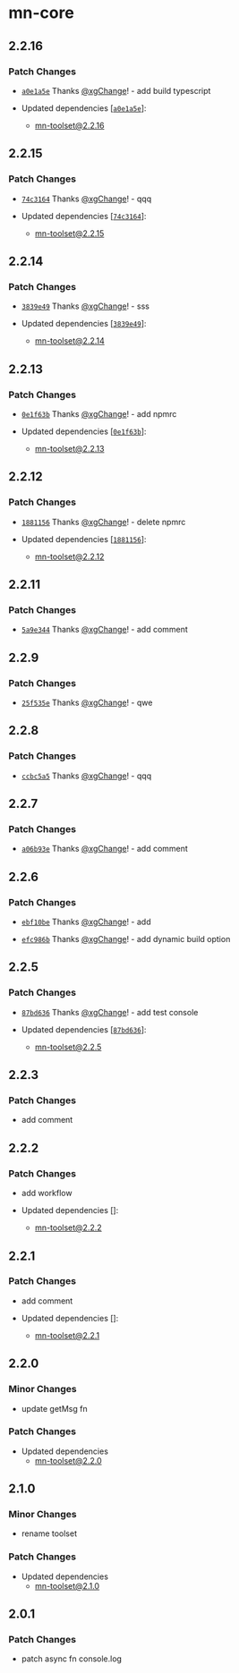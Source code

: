 # mn-core

## 2.2.16

### Patch Changes

- [`a0e1a5e`](https://github.com/xgChange/monorepo-test/commit/a0e1a5ed1a8b79796cdf17a6167d6cc429a13387) Thanks [@xgChange](https://github.com/xgChange)! - add build typescript

- Updated dependencies [[`a0e1a5e`](https://github.com/xgChange/monorepo-test/commit/a0e1a5ed1a8b79796cdf17a6167d6cc429a13387)]:
  - mn-toolset@2.2.16

## 2.2.15

### Patch Changes

- [`74c3164`](https://github.com/xgChange/monorepo-test/commit/74c3164794aeca69a5217661317ac751f20435ed) Thanks [@xgChange](https://github.com/xgChange)! - qqq

- Updated dependencies [[`74c3164`](https://github.com/xgChange/monorepo-test/commit/74c3164794aeca69a5217661317ac751f20435ed)]:
  - mn-toolset@2.2.15

## 2.2.14

### Patch Changes

- [`3839e49`](https://github.com/xgChange/monorepo-test/commit/3839e493c0d6379df7a6d3d2d65f74f2be87dffc) Thanks [@xgChange](https://github.com/xgChange)! - sss

- Updated dependencies [[`3839e49`](https://github.com/xgChange/monorepo-test/commit/3839e493c0d6379df7a6d3d2d65f74f2be87dffc)]:
  - mn-toolset@2.2.14

## 2.2.13

### Patch Changes

- [`0e1f63b`](https://github.com/xgChange/monorepo-test/commit/0e1f63b43f290212221a2d99edff7084cc8cd889) Thanks [@xgChange](https://github.com/xgChange)! - add npmrc

- Updated dependencies [[`0e1f63b`](https://github.com/xgChange/monorepo-test/commit/0e1f63b43f290212221a2d99edff7084cc8cd889)]:
  - mn-toolset@2.2.13

## 2.2.12

### Patch Changes

- [`1881156`](https://github.com/xgChange/monorepo-test/commit/188115637729c6f4893cafd689213b43454ea99b) Thanks [@xgChange](https://github.com/xgChange)! - delete npmrc

- Updated dependencies [[`1881156`](https://github.com/xgChange/monorepo-test/commit/188115637729c6f4893cafd689213b43454ea99b)]:
  - mn-toolset@2.2.12

## 2.2.11

### Patch Changes

- [`5a9e344`](https://github.com/xgChange/monorepo-test/commit/5a9e344a3f87416c6bf500b5bbeb55d1c6374fda) Thanks [@xgChange](https://github.com/xgChange)! - add comment

## 2.2.9

### Patch Changes

- [`25f535e`](https://github.com/xgChange/monorepo-test/commit/25f535eba92f864a75a883ee5f8145fafb7daf5b) Thanks [@xgChange](https://github.com/xgChange)! - qwe

## 2.2.8

### Patch Changes

- [`ccbc5a5`](https://github.com/xgChange/monorepo-test/commit/ccbc5a57a7d36431fe8d9ffe6198d975811def78) Thanks [@xgChange](https://github.com/xgChange)! - qqq

## 2.2.7

### Patch Changes

- [`a06b93e`](https://github.com/xgChange/monorepo-test/commit/a06b93edc7dd88df171e9faf7363301ee46fb456) Thanks [@xgChange](https://github.com/xgChange)! - add comment

## 2.2.6

### Patch Changes

- [`ebf10be`](https://github.com/xgChange/monorepo-test/commit/ebf10befa878718708d849e3744a74e37358ddf2) Thanks [@xgChange](https://github.com/xgChange)! - add

- [`efc986b`](https://github.com/xgChange/monorepo-test/commit/efc986b227afd725113c92f00d3c22209fd6ddd0) Thanks [@xgChange](https://github.com/xgChange)! - add dynamic build option

## 2.2.5

### Patch Changes

- [`87bd636`](https://github.com/xgChange/monorepo-test/commit/87bd636fcaf253e86dfd1ab667a203613e714695) Thanks [@xgChange](https://github.com/xgChange)! - add test console

- Updated dependencies [[`87bd636`](https://github.com/xgChange/monorepo-test/commit/87bd636fcaf253e86dfd1ab667a203613e714695)]:
  - mn-toolset@2.2.5

## 2.2.3

### Patch Changes

- add comment

## 2.2.2

### Patch Changes

- add workflow

- Updated dependencies []:
  - mn-toolset@2.2.2

## 2.2.1

### Patch Changes

- add comment

- Updated dependencies []:
  - mn-toolset@2.2.1

## 2.2.0

### Minor Changes

- update getMsg fn

### Patch Changes

- Updated dependencies
  - mn-toolset@2.2.0

## 2.1.0

### Minor Changes

- rename toolset

### Patch Changes

- Updated dependencies
  - mn-toolset@2.1.0

## 2.0.1

### Patch Changes

- patch async fn console.log
